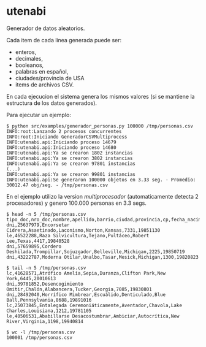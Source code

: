 utenabi
=======

Generador de datos aleatorios.

Cada item de cada linea generada puede ser:

- enteros,
- decimales,
- booleanos,
- palabras en español,
- ciudades/provincia de USA
- items de archivos CSV.

En cada ejecucion el sistema genera los mismos valores (si se mantiene la estructura de los datos generados).

Para ejecutar un ejemplo:

	$ python src/examples/generador_personas.py 100000 /tmp/personas.csv 
	INFO:root:Lanzando 2 procesos concurrentes
	INFO:root:Iniciando GeneradorCSVMultiprocess
	INFO:utenabi.api:Iniciando proceso 14679
	INFO:utenabi.api:Iniciando proceso 14680
	INFO:utenabi.api:Ya se crearon 1802 instancias
	INFO:utenabi.api:Ya se crearon 3802 instancias
	INFO:utenabi.api:Ya se crearon 97801 instancias
	(...)
	INFO:utenabi.api:Ya se crearon 99801 instancias
	INFO:utenabi.api:Se generaron 100000 objetos en 3.33 seg. - Promedio: 30012.47 obj/seg. - /tmp/personas.csv

En el ejemplo utilizo la version *multiprocesador* (automaticamente detecta 2 procesadores)
y genero 100.000 personas en 3.3 segs.

	$ head -n 5 /tmp/personas.csv
	tipo_doc,nro_doc,nombre,apellido,barrio,ciudad,provincia,cp,fecha_nacimiento
	dni,25637979,Encorsetar Cidrera,Asaetinado,Laconismo,Norton,Kansas,7331,19851130
	le,46522288,Raza Silvicultura,Tejano,Pultáceo,Robert Lee,Texas,4417,19840528
	dni,57659895,Cordero Deshilada,Trompillar,Sojuzgador,Belleville,Michigan,2225,19850719
	dni,43222787,Moderna Otilar,Unalbo,Tasar,Mesick,Michigan,1300,19820823
	
	$ tail -n 5 /tmp/personas.csv
	lc,41628571,Atrófico Amelía,Sepia,Duranza,Clifton Park,New York,6445,20010613
	dni,39781852,Desencogimiento Omitir,Chalón,Alabancera,Tucker,Georgia,7085,19830801
	dni,28492040,Horrífico Mimbrear,Escuálido,Denticulado,Blue Ball,Pennsylvania,8688,19891016
	lc,25073845,Entalegada Ceremoniáticamente,Aventador,Chavola,Lake Charles,Louisiana,1212,19781105
	le,40506531,Ababillarse Desacostumbrar,Ambiciar,Autocrítica,New River,Virginia,1198,19940814
	
	$ wc -l /tmp/personas.csv 
	100001 /tmp/personas.csv



